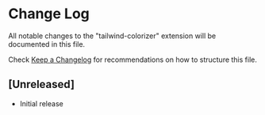 # Change Log

All notable changes to the "tailwind-colorizer" extension will be documented in this file.

Check [Keep a Changelog](http://keepachangelog.com/) for recommendations on how to structure this file.

## [Unreleased]

- Initial release